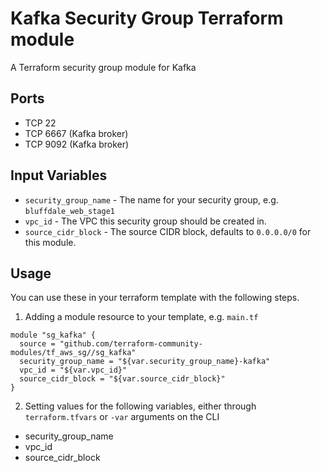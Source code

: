 Kafka Security Group Terraform module
==============================

A Terraform security group module for Kafka


Ports
-----
- TCP 22
- TCP 6667 (Kafka broker)
- TCP 9092 (Kafka broker)

Input Variables
---------------

- `security_group_name` - The name for your security group, e.g. `bluffdale_web_stage1`
- `vpc_id` - The VPC this security group should be created in.
- `source_cidr_block` - The source CIDR block, defaults to `0.0.0.0/0`
   for this module.

Usage
-----

You can use these in your terraform template with the following steps.

1. Adding a module resource to your template, e.g. `main.tf`

```
module "sg_kafka" {
  source = "github.com/terraform-community-modules/tf_aws_sg//sg_kafka"
  security_group_name = "${var.security_group_name}-kafka"
  vpc_id = "${var.vpc_id}"
  source_cidr_block = "${var.source_cidr_block}"
}
```

2. Setting values for the following variables, either through `terraform.tfvars` or `-var` arguments on the CLI

- security_group_name
- vpc_id
- source_cidr_block